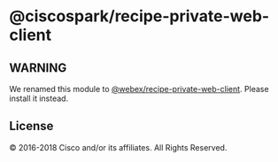 # @ciscospark/recipe-private-web-client

## WARNING

We renamed this module to [@webex/recipe-private-web-client](https://www.npmjs.com/package/@webex/recipe-private-web-client). Please install it instead.

## License

© 2016-2018 Cisco and/or its affiliates. All Rights Reserved.
